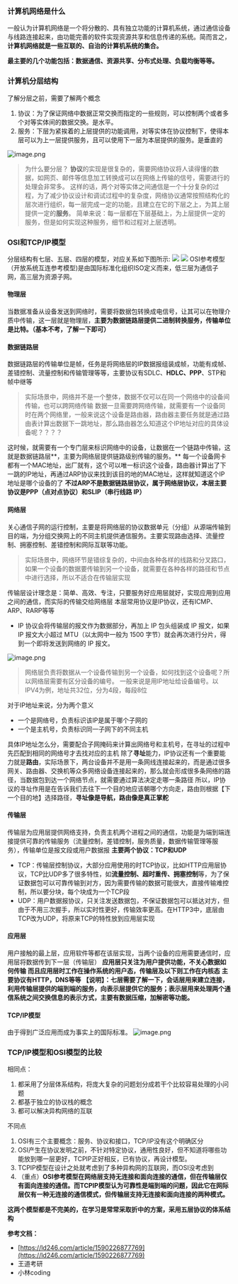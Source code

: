 ### 计算机网络是什么
一般认为计算机网络是一个将分散的、具有独立功能的计算机系统，通过通信设备与线路连接起来，由功能完善的软件实现资源共享和信息传递的系统。简而言之，**计算机网络就是一些互联的、自治的计算机系统的集合。**


**最主要的几个功能包括：数据通信、资源共享、分布式处理、负载均衡等等。**
​

### 计算机分层结构
了解分层之前，需要了解两个概念

1. 协议：为了保证网络中数据正常交换而指定的一些规则，可以控制两个或者多个对等实体间的数据交换。是水平。
1. 服务：下层为紧挨着的上层提供的功能调用，对等实体在协议控制下，使得本层可以为上一层提供服务，且可以使用下一层为本层提供的服务。是垂直的

![image.png](img/1633077152320-1fec09eb-ec11-41a0-b430-f820bd85f194.png)
> 为什么要分层？
> **协议**的实现是很复杂的，需要网络协议将人读得懂的数据，如网页、邮件等信息加工转换成可以在网络上传输的信号，需要进行的处理会非常多。
> 这样的话，两个对等实体之间通信是一个十分复杂的过程，为了减少协议设计和调试过程中的复杂度，网络协议通常按照结构化的层次进行组织，每一层完成一定的功能，且建立在它的下层之上，为其上层提供一定的**服务**。
> 简单来说：每一层都在下层基础上，为上层提供一定的服务，但是如何实现这种服务，细节和过程对上层透明。



### OSI和TCP/IP模型
分层结构有七层、五层、四层的模型，对应关系如下图所示:
![](img/1619278404236-2a62914d-296d-49b6-a951-b4daf7b0b1f2.webp)
![](img/1619278412791-2260652e-4b1c-435a-8581-3f4966a97571.webp)
OSI参考模型（开放系统互连参考模型)是由国际标准化组织ISO定义而来，低三层为通信子网，高三层为资源子网。

#### 物理层
当数据准备从设备发送到网络时，需要将数据包转换成电信号，让其可以在物理介质中传输，这一层就是物理层，**主要为数据链路层提供二进制转换服务，传输单位是比特。（基本不考，了解一下即可）**
#### 数据链路层
数据链路层的传输单位是帧，任务是将网络层的IP数据报组装成帧，功能有成帧、差错控制、流量控制和传输管理等等，主要协议有SDLC、**HDLC、PPP**、STP和帧中继等
> 实际场景中，网络并不是一个整体，数据不仅可以在同一个网络中的设备间传输，也可以跨网络传输
> 数据一旦需要跨网络传输，就需要有一个设备同时在两个网络里，一般来说这个设备是路由器，路由器主要任务就是通过路由表计算出数据下一跳地址，那么路由器怎么知道这个IP地址对应的具体设备呢？？？？

这时候，就需要有一个专门层来标识网络中的设备，让数据在一个链路中传输，这就是数据链路层**，主要为网络层提供链路级别传输的服务。**
每一个设备网卡都有一个MAC地址，出厂就有，这个可以唯一标识这个设备，路由器计算出了下一跳的IP地址，再通过ARP协议来找到该目的地的MAC地址，这样就知道这个IP地址是哪个设备的了
**不过ARP不是数据链路层协议，属于网络层协议，本层主要协议是PPP（点对点协议）和SLIP（**串行线路 IP**）**
#### 网络层
关心通信子网的运行控制，主要是将网络层的协议数据单元（分组）从源端传输到目的端，为分组交换网上的不同主机提供通信服务。主要实现路由选择、流量控制、拥塞控制、差错控制和网际互联等功能。
> 实际场景中，网络环节是错综复杂的，中间由各种各样的线路和分叉路口，如果一个设备的数据要传输到另一个设备，就需要在各种各样的路径和节点中进行选择，所以不适合在传输层实现

传输层设计理念是：简单、高效、专注，只要服务好应用层就好，实现应用到应用之间的通信，而实际的传输交给网络层
本层常用协议是IP协议，还有ICMP、ARP、RARP等等

- IP 协议会将传输层的报⽂作为数据部分，再加上 IP 包头组装成 IP 报⽂，如果 IP 报⽂⼤⼩超过 MTU（以太⽹中⼀般为 1500 字节）就会再次进⾏分⽚，得到⼀个即将发送到⽹络的 IP 报⽂。

![image.png](img/1627973570166-534163bb-c01b-4283-ae4e-00195f95763e.png)
> 网络层负责将数据从一个设备传输到另一个设备，如何找到这个设备呢？所以网络层需要有区分设备的编号。
> 一般来说是用IP地址给设备编号。以IPV4为例，地址共32位，分为4段，每段8位

对于IP地址来说，分为两个意义

- 一个是网络号，负责标识该IP是属于哪个子网的
- 一个是主机号，负责标识同一子网下的不同主机

具体IP地址怎么分，需要配合子网掩码来计算出网络号和主机号，在寻址的过程中先匹配到相同的网络号才去找对应的主机
除了**寻址**能力，IP协议还有一个重要能力就是**路由**，实际场景下，两台设备并不是用一条网线连接起来的，而是通过很多网关、路由器、交换机等众多网络设备连接起来的，那么就会形成很多条网络的路径，当数据包到达一个网络节点，就需要通过算法决定走哪一条路径
所以，IP协议的寻址作用是在告诉我们去往下一个目的地应该朝哪个方向走，路由则根据【下一个目的地】选择路径，**寻址像是导航，路由像是真正掌舵**
#### 传输层
传输层为应用层提供网络支持，负责主机两个进程之间的通信，功能是为端到端连接提供可靠的传输服务（流量控制，差错控制，服务质量，数据传输管理等服务），传输单位是报文段或用户数据报
**主要两个协议：TCP和UDP**

- TCP：传输层控制协议，大部分应用使用的时TCP协议，比如HTTP应用层协议，TCP比UDP多了很多特性，如**流量控制、超时重传、拥塞控制**等，为了保证数据包可以可靠传输到对方，因为需要传输的数据可能很大，直接传输难控制，所以要分块，每个块成为一个TCP段
- UDP：用户数据报协议，只关注发送数据包，不保证数据包可以抵达对方，但由于不用三次握手，所以实时性更好，传输效率更高。在HTTP3中，底层由TCP改为UDP，将原来TCP的特性放到应用层实现
#### 应用层
用户接触的最上层，应用软件等都在该层实现，当两个设备的应用需要通信时，应用层将数据传到下一层（传输层）
**应用层只关注为用户提供功能，不关心数据如何传输**
**而且应用层时工作在操作系统的用户态，传输层及以下则工作在内核态**
**主要协议有HTTP，DNS等等**
**【说明】：七层需要了解一下，会话层用来建立连接，利用传输层提供的端到端的服务，向表示层提供它的服务；表示层用来处理两个通信系统之间交换信息的表示方式，主要有数据压缩，加解密等功能。**
**​**

#### TCP/IP模型
由于得到广泛应用而成为事实上的国际标准。
![image.png](img/1636337208121-0cd3914e-e1fa-4540-8d3a-4842600cf8c6.png)

### TCP/IP模型和OSI模型的比较
相同点：

1. 都采用了分层体系结构，将庞大复杂的问题划分成若干个比较容易处理的小问题
1. 都基于独立的协议栈的概念
1. 都可以解决异构网络的互联

不同点

1. OSI有三个主要概念：服务、协议和接口，TCP/IP没有这个明确区分
1. OSI产生在协议发明之前，不针对特定协议，通用性良好，但不知道将哪些功能放到哪一层更好，TCPIP正好相反，已有协议，再设计模型。
1. TCPIP模型在设计之处就考虑到了多种异构网的互联网，而OSI没考虑到
1. （重点）**OSI参考模型在网络层支持无连接和面向连接的通信，但在传输层仅有面向连接的通信。而TCPIP模型认为可靠性是端到端的问题，因此它在网际层仅有一种无连接的通信模式，但传输层支持无连接和面向连接的两种模式。**



**这两个模型都是不完美的，在学习是常常采取折中的方案，采用五层协议的体系结构**
**​**

**参考文档：**

- [https://ld246.com/article/1590226877769](https://ld246.com/article/1590226877769)
- 王道考研
- 小林coding



